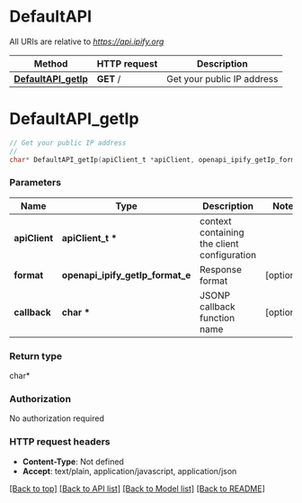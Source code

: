 # DefaultAPI

All URIs are relative to *https://api.ipify.org*

Method | HTTP request | Description
------------- | ------------- | -------------
[**DefaultAPI_getIp**](DefaultAPI.md#DefaultAPI_getIp) | **GET** / | Get your public IP address


# **DefaultAPI_getIp**
```c
// Get your public IP address
//
char* DefaultAPI_getIp(apiClient_t *apiClient, openapi_ipify_getIp_format_e format, char *callback);
```

### Parameters
Name | Type | Description  | Notes
------------- | ------------- | ------------- | -------------
**apiClient** | **apiClient_t \*** | context containing the client configuration |
**format** | **openapi_ipify_getIp_format_e** | Response format | [optional] 
**callback** | **char \*** | JSONP callback function name | [optional] 

### Return type

char*



### Authorization

No authorization required

### HTTP request headers

 - **Content-Type**: Not defined
 - **Accept**: text/plain, application/javascript, application/json

[[Back to top]](#) [[Back to API list]](../README.md#documentation-for-api-endpoints) [[Back to Model list]](../README.md#documentation-for-models) [[Back to README]](../README.md)

